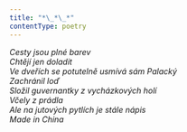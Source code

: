 ```yaml
---
title: "*\_*\_*"
contentType: poetry
---
```


<section>

_Cesty jsou plné barev  
Chtějí jen doladit  
Ve dveřích se potutelně usmívá sám Palacký  
Zachránil loď  
Složil guvernantky z vycházkových holí  
Včely z prádla  
Ale na jutových pytlích je stále nápis  
Made in China_

</section>
